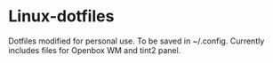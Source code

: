 # Linux-dotfiles
Dotfiles modified for personal use. To be saved in ~/.config. Currently includes files for Openbox WM and tint2 panel.
